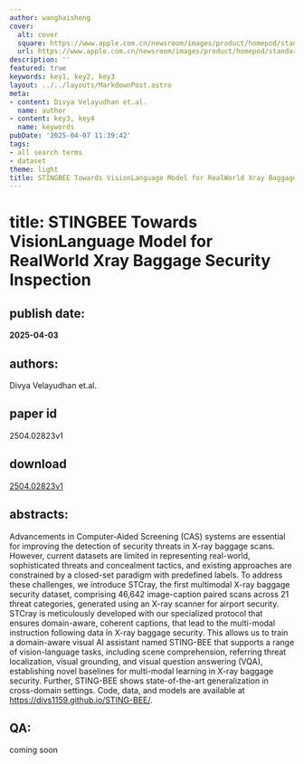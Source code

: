 ```yaml
---
author: wanghaisheng
cover:
  alt: cover
  square: https://www.apple.com.cn/newsroom/images/product/homepod/standard/Apple-HomePod-hero-230118_big.jpg.large_2x.jpg
  url: https://www.apple.com.cn/newsroom/images/product/homepod/standard/Apple-HomePod-hero-230118_big.jpg.large_2x.jpg
description: ''
featured: true
keywords: key1, key2, key3
layout: ../../layouts/MarkdownPost.astro
meta:
- content: Divya Velayudhan et.al.
  name: author
- content: key3, key4
  name: keywords
pubDate: '2025-04-07 11:39:42'
tags:
- all search terms
- dataset
theme: light
title: STINGBEE Towards VisionLanguage Model for RealWorld Xray Baggage Security Inspection
---
```


# title: STINGBEE Towards VisionLanguage Model for RealWorld Xray Baggage Security Inspection 
## publish date: 
**2025-04-03** 
## authors: 
  Divya Velayudhan et.al. 
## paper id
2504.02823v1
## download
[2504.02823v1](http://arxiv.org/abs/2504.02823v1)
## abstracts:
Advancements in Computer-Aided Screening (CAS) systems are essential for improving the detection of security threats in X-ray baggage scans. However, current datasets are limited in representing real-world, sophisticated threats and concealment tactics, and existing approaches are constrained by a closed-set paradigm with predefined labels. To address these challenges, we introduce STCray, the first multimodal X-ray baggage security dataset, comprising 46,642 image-caption paired scans across 21 threat categories, generated using an X-ray scanner for airport security. STCray is meticulously developed with our specialized protocol that ensures domain-aware, coherent captions, that lead to the multi-modal instruction following data in X-ray baggage security. This allows us to train a domain-aware visual AI assistant named STING-BEE that supports a range of vision-language tasks, including scene comprehension, referring threat localization, visual grounding, and visual question answering (VQA), establishing novel baselines for multi-modal learning in X-ray baggage security. Further, STING-BEE shows state-of-the-art generalization in cross-domain settings. Code, data, and models are available at https://divs1159.github.io/STING-BEE/.
## QA:
coming soon
